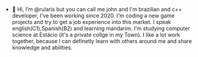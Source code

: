 - 👋 Hi, I’m @rularis but you can call me john and I'm brazilian and c++ developer, I've been working since 2020. I'm coding a new game projects and try to get a job experience into this market.
I speak english(C1),Spanish(B2) and learning mandarim.
I'm studying computer science at Estácio (it's a private collge in my Town).
I like a lot work together, because I can definetly learn with others around me and share knowledge and abilities.
